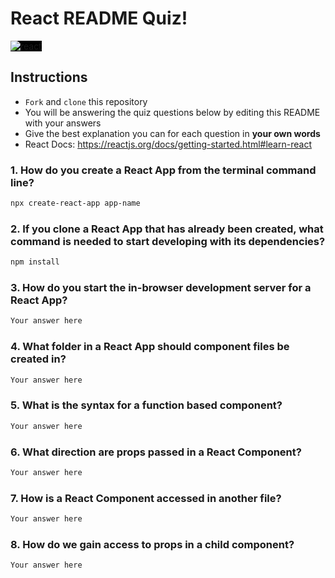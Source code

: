 # React README Quiz!

<div>
  <img alt="react" style="background-color: black" src="https://betabeers.com/static/uploads/blog/20170420_React_logo_wordmark.png" />
</div>

## Instructions

- `Fork` and `clone` this repository
- You will be answering the quiz questions below by editing this README with your answers
- Give the best explanation you can for each question in **your own words**
- React Docs: https://reactjs.org/docs/getting-started.html#learn-react

### 1. How do you create a React App from the terminal command line?

```sh
npx create-react-app app-name
```

### 2. If you clone a React App that has already been created, what command is needed to start developing with its dependencies?

```sh
npm install
```

### 3. How do you start the in-browser development server for a React App?

```sh
Your answer here
```

### 4. What folder in a React App should component files be created in?

```sh
Your answer here
```

### 5. What is the syntax for a function based component?

```sh
Your answer here
```

### 6. What direction are props passed in a React Component?

```sh
Your answer here
```

### 7. How is a React Component accessed in another file?

```sh
Your answer here
```

### 8. How do we gain access to props in a child component?

```sh
Your answer here
```
